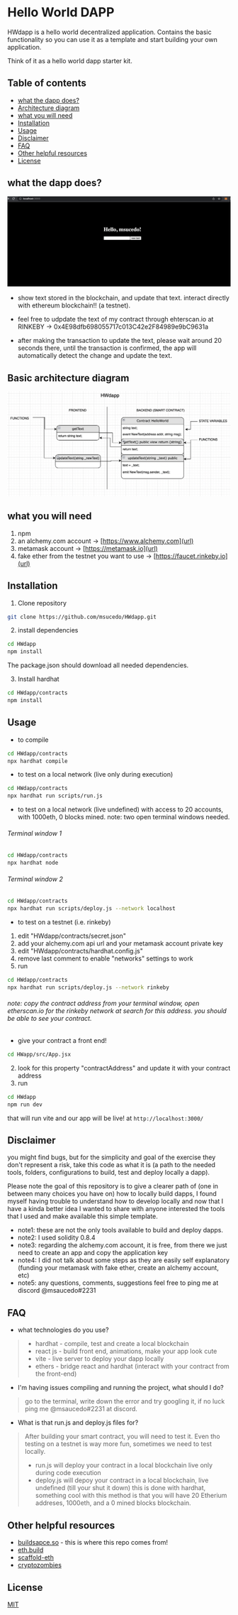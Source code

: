 # Hello World DAPP

HWdapp is a hello world decentralized application. Contains the basic functionality so you can use it as a template and start building your own application.

Think of it as a hello world dapp starter kit.

## Table of contents
  * [what the dapp does?](#what-the-dapp-does-)
  * [Architecture diagram](architecture-diagram)
  * [what you will need](#what-you-will-need)
  * [Installation](#installation)
  * [Usage](#usage)
  * [Disclaimer](#disclaimer)
  * [FAQ](#faq)
  * [Other helpful resources](#other-helpful-resources)
  * [License](#license)

## what the dapp does?

![Screenshot](./docs/HWdapp.png)

- show text stored in the blockchain, and update that text. interact directly with ethereum blockchain!! (a testnet).

- feel free to udpdate the text of my contract through ehterscan.io at RINKEBY -> 0x4E98dfb698055717c013C42e2F84989e9bC9631a

- after making the transaction to update the text, please wait around 20 seconds there, until the transaction is confirmed, the app will automatically detect the change and update the text.

## Basic architecture diagram

![Screenshoot2](./docs/HWdappArchitecture2.png)

## what you will need

1. npm
2. an alchemy.com account -> [https://www.alchemy.com](url)
3. metamask account -> [https://metamask.io](url)
4. fake ether from the testnet you want to use  -> [https://faucet.rinkeby.io](url)

## Installation

1. Clone repository
```bash
git clone https://github.com/msucedo/HWdapp.git
``` 

2. install dependencies
```bash
cd HWdapp
npm install
```
The package.json should download all needed dependencies.

3. Install hardhat
```bash
cd HWdapp/contracts
npm install
``` 

## Usage

- to compile

```bash
cd HWdapp/contracts
npx hardhat compile
```

- to test on a local network (live only during execution)
```bash
cd HWdapp/contracts
npx hardhat run scripts/run.js
```

- to test on a local network (live undefined) with access to 20 accounts, with 1000eth, 0 blocks mined. note: two open terminal windows needed.
###### 	Terminal window 1
```bash
cd HWdapp/contracts
npx hardhat node
```
###### Terminal window 2
```bash
cd HWdapp/contracts
npx hardhat run scripts/deploy.js --network localhost
```	

- to test on a testnet (i.e. rinkeby)
1. edit "HWdapp/contracts/secret.json"
2. add your alchemy.com api url and your metamask account private key
3. edit "HWdapp/contracts/hardhat.config.js"
4. remove last comment to enable "networks" settings to work
3. run
```bash
cd HWdapp/contracts
npx hardhat run scripts/deploy.js --network rinkeby
```	
###### note: copy the contract address from your terminal window, open etherscan.io for the rinkeby network at search for this address. you should be able to see your contract.

- give your contract a front end!
```bash
cd HWapp/src/App.jsx
```
2. look for this property "contractAddress" and update it with your contract address
3. run
```bash
cd HWdapp
npm run dev
```
that will run vite and our app will be live! at `http://localhost:3000/`

## Disclaimer
you might find bugs, but for the simplicity and goal of the exercise they don't represent a risk, take this code as what it is (a path to the needed tools, folders, configurations to build, test and deploy locally a dapp).

Please note the goal of this repository is to give a clearer path of (one in between many choices you have on) how to locally build dapps, I found myself having trouble to understand how to develop locally and now that I have a kinda better idea I wanted to share with anyone interested the tools that I used and make available this simple template.

- note1: these are not the only tools available to build and deploy dapps.
- note2: I used solidity 0.8.4
- note3: regarding the alchemy.com account, it is free, from there we just need to create an app and copy the application key
- note4: I did not talk about some steps as they are easily self explanatory (funding your metamask with fake ether, create an alchemy account, etc)
- note5: any questions, comments, suggestions feel free to ping me at discord @msaucedo#2231


## FAQ

- what technologies do you use?
> - hardhat - compile, test and create a local blockchain
> - react js - build front end, animations, make your app look cute
> - vite - live server to deploy your dapp locally
> - ethers - bridge react and hardhat (interact with your contract from the front-end)

- I'm having issues compiling and running the project, what should I do?
> go to the terminal, write down the error and try googling it, if no luck ping me @msaucedo#2231 at discord.

- What is that run.js and deploy.js files for?
> After building your smart contract, you will need to test it. Even tho testing on a testnet is way more fun, sometimes we need to test locally.
> - run.js will deploy your contract in a local blockchain live only during code execution
> - deploy.js will depoy your contract in a local blockchain, live undefined (till your shut it down) this is done with hardhat, something cool with this method is that you will have 20 Etherium addreses, 1000eth, and a 0 mined blocks blockchain.


## Other helpful resources
- [buildsapce.so](https://buildspace.so) - this is where this repo comes from!
- [eth.build](https://eth.build)
- [scaffold-eth](https://github.com/scaffold-eth/scaffold-eth)
- [cryptozombies](https://cryptozombies.io)

## License
[MIT](https://choosealicense.com/licenses/mit/)
